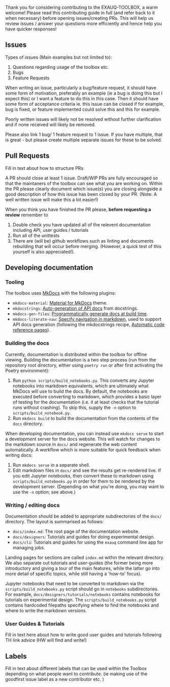 Thank you for considering contributing to the EXAUQ-TOOLBOX, a warm welcome!
Please read this contributing guide in full (and refer back to it when necessary) before
opening issues/creating PRs. This will help us review issues / answer your questions more
efficiently and hence help you have quicker responses!

## Issues



Types of issues (Main examples but not limited to):
1) Questions regarding usage of the toolbox etc. 
2) Bugs
3) Feature Requests

When writing an issue, particularly a bug/feature request, it should have some form 
of motivation, preferably an example (ie a bug is doing this but I expect this) or
I want a feature to do this in this case. Then it should have some form of acceptance criteria
ie. this issue can be closed if for example, bug is fixed, or feature implemented could solve
this and this for example. 

Poorly written issues will likely not be resolved without further clarification and if none received
will likely be removed. 

Please also link 1 bug/ 1 feature request to 1 issue. If you have multiple, that is great - but please
create multiple separate issues for these to be solved.

## Pull Requests

Fill in text about how to structure PRs

A PR should close at least 1 issue. Draft/WIP PRs are fully encouraged so that the maintaners of the 
toolbox can see what you are working on. Within the PR please clearly document which issue(s) you are closing
alongside a good description of how this issue has been closed by your PR. (Note: A well written issue will make this a lot
easier!)

When you think you have finished the PR please, **before requesting a review** remember to 
1) Double check you have updated all of the relevent documentation including API, user guides / tutorials
2) Run all of the unittests
3) There are (will be) github workflows such as linting and documents rebuilding that will occur before merging. (However, a quick
test of this yourself is also appreciated!). 

## Developing documentation

### Tooling

The toolbox uses [MkDocs](https://www.mkdocs.org/) with the following plugins:
- `mkdocs-material`: [Material for MkDocs](https://squidfunk.github.io/mkdocs-material/)
  theme.
- `mkdocstrings`: [Auto-generation of API docs](https://mkdocstrings.github.io/) from
  docstrings.
- `mkdocs-gen-files`: [Programmatically generate docs at build time](https://oprypin.github.io/mkdocs-gen-files/).
- `mkdocs-literate-nav`: [Specify navigation in markdown](https://github.com/oprypin/mkdocs-literate-nav),
  used to support API docs generation (following the mkdocstrings recipe,
  [Automatic code reference pages](https://mkdocstrings.github.io/recipes/#automatic-code-reference-pages)). 

### Building the docs

Currently, documentation is distributed within the toolbox for offline viewing. Building
the documentation is a two step process (run from the repository root directory,
either using `poetry run` or after first activating the Poetry environment):

1. Run `python scripts/build_notebooks.py`. This converts any Jupyter notebooks
   into markdown equivalents, which are ultimately what MkDocs will use to build the docs.
   By default, the notebooks are executed before converting to markdown, which provides a
   basic layer of testing for the documentation (i.e. it at least checks that the tutorial
   runs without crashing). To skip this, supply the `-n` option to
   `scripts/build_notebook.py`.
2. Run `mkdocs build` to build the documentation from the contents of the `docs`
   directory.

When developing documentation, you can instead use `mkdocs serve` to start a development
server for the docs website. This will watch for changes to the markdown source in `docs/`
and regenerate the web content automatically. A workflow which is more suitable for quick
feedback when writing docs:

1. Run `mkdocs serve` in a separate shell.
2. Edit markdown files in `docs/` and see the results get re-rendered live. If you edit
   Jupyter notebooks, then convert these to markdown using `scripts/build_notebooks.py` in
   order for them to be rendered by the development server. (Depending on what you're
   doing, you may want to use the `-n` option; see above.)


### Writing / editing docs

Documentation should be added to appropriate subdirectories of the `docs/` directory.
The layout is summarised as follows:

- `docs/index.md`: The root page of the documentation website.
- `docs/designers`: Tutorials and guides for doing experimental design.
- `docs/cli`: Tutorials and guides for using the `exauq` command line app for managing
  jobs.

Landing pages for sections are called `index.md` within the relevant directory. We also
separate out tutorials and user-guides (the former being more introductory and giving
a tour of the main features, while the latter go into more detail of specific topics,
while still having a 'how-to' focus).

Jupyter notebooks that need to be converted to markdown via the `scripts/build_notebooks.py`
script should go in `notebooks` subdirectories. For example,
`docs/designers/tutorials/notebooks` contains notebooks for tutorials on experimental
design. The `scripts/build_notebooks.py` script contains hardcoded filepaths specifying
where to find the notebooks and where to write the markdown versions.
 

### User Guides & Tutorials

Fill in text here about how to write good user guides and tutorials following TH link advice (HW will find and write!)


## Labels

Fill in text about different labels that can be used within the Toolbox depending on what people want to contribute. 
(ie making use of the goodfirst issue label as a new contributor etc. )